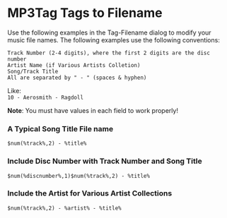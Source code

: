 # MP3Tag Tags to Filename

Use the following examples in the Tag-Filename dialog to modify your music file names. The following examples use the following conventions:

    Track Number (2-4 digits), where the first 2 digits are the disc number
    Artist Name (if Various Artists Colletion)
    Song/Track Title
    All are separated by " - " (spaces & hyphen)
Like:  
`10 - Aerosmith - Ragdoll`  

**Note**: You must have values in each field to work properly!

### A Typical Song Title File name
```MP3Tag
$num(%track%,2) - %title%
```

### Include Disc Number with Track Number and Song Title
```MP3Tag
$num(%discnumber%,1)$num(%track%,2) - %title%
```

### Include the Artist for Various Artist Collections
```MP3Tag
$num(%track%,2) - %artist% - %title%
```

